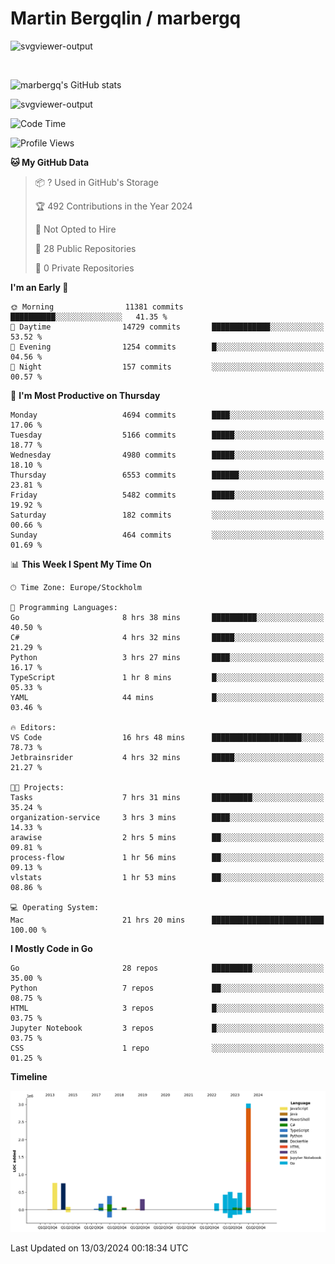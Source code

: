 # Martin Bergqlin / marbergq

![svgviewer-output](https://user-images.githubusercontent.com/2405410/206014777-22d41ecb-c24f-421d-b7d9-bba2cb5bb0de.svg)

<br>

<!--- [![Martin's Week](https://github-readme-stats.vercel.app/api/wakatime?username=marbergq&theme=dark)](https://github.com/anuraghazra/github-readme-stats) -->

![marbergq's GitHub stats](https://github-readme-stats.vercel.app/api?username=marbergq&count_private=true&show_icons=true)

![svgviewer-output](https://wakatime.com/badge/user/3f0a2069-6683-4e19-9a4a-7d21ea815067.svg)

<!--START_SECTION:waka-->
![Code Time](http://img.shields.io/badge/Code%20Time-3%2C815%20hrs%2012%20mins-blue)

![Profile Views](http://img.shields.io/badge/Profile%20Views-3-blue)

**🐱 My GitHub Data** 

> 📦 ? Used in GitHub's Storage 
 > 
> 🏆 492 Contributions in the Year 2024
 > 
> 🚫 Not Opted to Hire
 > 
> 📜 28 Public Repositories 
 > 
> 🔑 0 Private Repositories 
 > 
**I'm an Early 🐤** 

```text
🌞 Morning                11381 commits       ██████████░░░░░░░░░░░░░░░   41.35 % 
🌆 Daytime                14729 commits       █████████████░░░░░░░░░░░░   53.52 % 
🌃 Evening                1254 commits        █░░░░░░░░░░░░░░░░░░░░░░░░   04.56 % 
🌙 Night                  157 commits         ░░░░░░░░░░░░░░░░░░░░░░░░░   00.57 % 
```
📅 **I'm Most Productive on Thursday** 

```text
Monday                   4694 commits        ████░░░░░░░░░░░░░░░░░░░░░   17.06 % 
Tuesday                  5166 commits        █████░░░░░░░░░░░░░░░░░░░░   18.77 % 
Wednesday                4980 commits        █████░░░░░░░░░░░░░░░░░░░░   18.10 % 
Thursday                 6553 commits        ██████░░░░░░░░░░░░░░░░░░░   23.81 % 
Friday                   5482 commits        █████░░░░░░░░░░░░░░░░░░░░   19.92 % 
Saturday                 182 commits         ░░░░░░░░░░░░░░░░░░░░░░░░░   00.66 % 
Sunday                   464 commits         ░░░░░░░░░░░░░░░░░░░░░░░░░   01.69 % 
```


📊 **This Week I Spent My Time On** 

```text
🕑︎ Time Zone: Europe/Stockholm

💬 Programming Languages: 
Go                       8 hrs 38 mins       ██████████░░░░░░░░░░░░░░░   40.50 % 
C#                       4 hrs 32 mins       █████░░░░░░░░░░░░░░░░░░░░   21.29 % 
Python                   3 hrs 27 mins       ████░░░░░░░░░░░░░░░░░░░░░   16.17 % 
TypeScript               1 hr 8 mins         █░░░░░░░░░░░░░░░░░░░░░░░░   05.33 % 
YAML                     44 mins             █░░░░░░░░░░░░░░░░░░░░░░░░   03.46 % 

🔥 Editors: 
VS Code                  16 hrs 48 mins      ████████████████████░░░░░   78.73 % 
Jetbrainsrider           4 hrs 32 mins       █████░░░░░░░░░░░░░░░░░░░░   21.27 % 

🐱‍💻 Projects: 
Tasks                    7 hrs 31 mins       █████████░░░░░░░░░░░░░░░░   35.24 % 
organization-service     3 hrs 3 mins        ████░░░░░░░░░░░░░░░░░░░░░   14.33 % 
arawise                  2 hrs 5 mins        ██░░░░░░░░░░░░░░░░░░░░░░░   09.81 % 
process-flow             1 hr 56 mins        ██░░░░░░░░░░░░░░░░░░░░░░░   09.13 % 
vlstats                  1 hr 53 mins        ██░░░░░░░░░░░░░░░░░░░░░░░   08.86 % 

💻 Operating System: 
Mac                      21 hrs 20 mins      █████████████████████████   100.00 % 
```

**I Mostly Code in Go** 

```text
Go                       28 repos            █████████░░░░░░░░░░░░░░░░   35.00 % 
Python                   7 repos             ██░░░░░░░░░░░░░░░░░░░░░░░   08.75 % 
HTML                     3 repos             █░░░░░░░░░░░░░░░░░░░░░░░░   03.75 % 
Jupyter Notebook         3 repos             █░░░░░░░░░░░░░░░░░░░░░░░░   03.75 % 
CSS                      1 repo              ░░░░░░░░░░░░░░░░░░░░░░░░░   01.25 % 
```



**Timeline**

![Lines of Code chart](https://raw.githubusercontent.com/marbergq/marbergq/main/assets/bar_graph.png)


 Last Updated on 13/03/2024 00:18:34 UTC
<!--END_SECTION:waka-->
